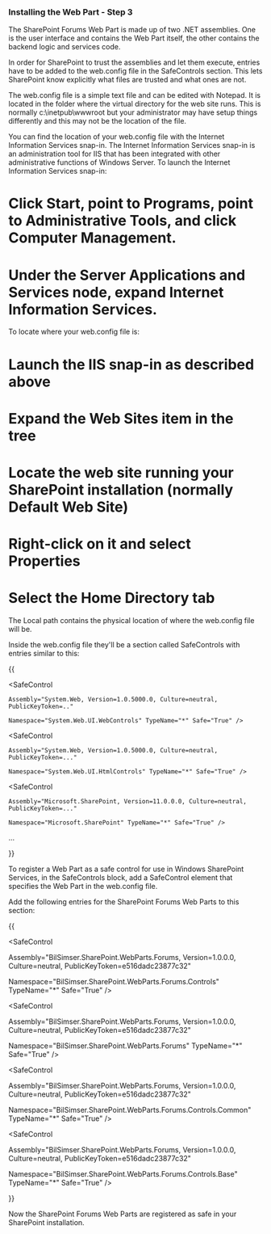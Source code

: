 ### Installing the Web Part - Step 3

The SharePoint Forums Web Part is made up of two .NET assemblies. One is the user interface and contains the Web Part itself, the other contains the backend logic and services code.

In order for SharePoint to trust the assemblies and let them execute, entries have to be added to the web.config file in the SafeControls section. This lets SharePoint know explicitly what files are trusted and what ones are not.

The web.config file is a simple text file and can be edited with Notepad. It is located in the folder where the virtual directory for the web site runs. This is normally c:\inetpub\wwwroot but your administrator may have setup things differently and this may not be the location of the file.

You can find the location of your web.config file with the Internet Information Services snap-in. The Internet Information Services snap-in is an administration tool for IIS that has been integrated with other administrative functions of Windows Server. To launch the Internet Information Services snap-in:

# Click Start, point to Programs, point to Administrative Tools, and click Computer Management. 
# Under the Server Applications and Services node, expand Internet Information Services. 

To locate where your web.config file is:
# Launch the IIS snap-in as described above
# Expand the Web Sites item in the tree
# Locate the web site running your SharePoint installation (normally Default Web Site)
# Right-click on it and select Properties
# Select the Home Directory tab

The Local path contains the physical location of where the web.config file will be.

Inside the web.config file they'll be a section called SafeControls with entries similar to this:

{{
<SafeControls>
  <SafeControl 
    Assembly="System.Web, Version=1.0.5000.0, Culture=neutral, PublicKeyToken=.." 
    Namespace="System.Web.UI.WebControls" TypeName="*" Safe="True" />
  <SafeControl 
    Assembly="System.Web, Version=1.0.5000.0, Culture=neutral, PublicKeyToken=..." 
    Namespace="System.Web.UI.HtmlControls" TypeName="*" Safe="True" />
  <SafeControl 
    Assembly="Microsoft.SharePoint, Version=11.0.0.0, Culture=neutral, PublicKeyToken=..." 
    Namespace="Microsoft.SharePoint" TypeName="*" Safe="True" />
  ...
</SafeControls>
}}

To register a Web Part as a safe control for use in Windows SharePoint Services, in the SafeControls block, add a SafeControl element that specifies the Web Part in the web.config file.

Add the following entries for the SharePoint Forums Web Parts to this section:

{{
<SafeControl 
  Assembly="BilSimser.SharePoint.WebParts.Forums, Version=1.0.0.0, Culture=neutral, PublicKeyToken=e516dadc23877c32" 
  Namespace="BilSimser.SharePoint.WebParts.Forums.Controls" TypeName="*" Safe="True" />
<SafeControl 
  Assembly="BilSimser.SharePoint.WebParts.Forums, Version=1.0.0.0, Culture=neutral, PublicKeyToken=e516dadc23877c32" 
  Namespace="BilSimser.SharePoint.WebParts.Forums" TypeName="*" Safe="True" />
<SafeControl 
  Assembly="BilSimser.SharePoint.WebParts.Forums, Version=1.0.0.0, Culture=neutral, PublicKeyToken=e516dadc23877c32" 
  Namespace="BilSimser.SharePoint.WebParts.Forums.Controls.Common" TypeName="*" Safe="True" />
<SafeControl 
  Assembly="BilSimser.SharePoint.WebParts.Forums, Version=1.0.0.0, Culture=neutral, PublicKeyToken=e516dadc23877c32" 
  Namespace="BilSimser.SharePoint.WebParts.Forums.Controls.Base" TypeName="*" Safe="True" />
}}

Now the SharePoint Forums Web Parts are registered as safe in your SharePoint installation.